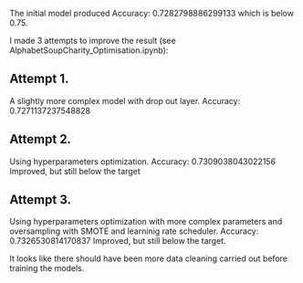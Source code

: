The initial model produced Accuracy: 0.7282798886299133 which is below 0.75.

I made 3 attempts to improve the result (see   AlphabetSoupCharity_Optimisation.ipynb):

## Attempt 1.
A slightly more complex model with drop out layer.
Accuracy: 0.7271137237548828

## Attempt 2.
Using hyperparameters optimization.
Accuracy: 0.7309038043022156
Improved, but still below the target

## Attempt 3.
Using hyperparameters optimization with more complex parameters 
and oversampling with SMOTE and learninig rate scheduler.
Accuracy: 0.7326530814170837
Improved, but still below the target.

It looks like there should have been more data cleaning carried out before training the models.